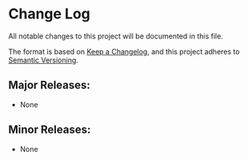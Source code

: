 # Change Log
All notable changes to this project will be documented in this file.

The format is based on [Keep a Changelog](https://keepachangelog.com/en/1.0.0/),
and this project adheres to [Semantic Versioning](https://semver.org/spec/v2.0.0.html).

<!-- #### Added -->
<!-- #### Changed -->
<!-- #### Removed -->
<!-- ## [Unreleased] -->

## Major Releases:
- None

## Minor Releases:
- None

<!-- LINKS -->
<!-- RELEASES -->
[Unreleased]: https://github.com/JackalLabs/banshee/compare/v0.0.1...dev
<!-- ISSUES -->
